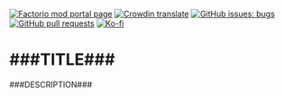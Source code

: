 [![Factorio mod portal page](https://img.shields.io/badge/dynamic/json?color=orange&label=Factorio&query=downloads_count&suffix=%20downloads&url=https%3A%2F%2Fmods.factorio.com%2Fapi%2Fmods%2F###NAME###&style=for-the-badge)](https://mods.factorio.com/mod/###NAME###)
[![Crowdin translate](https://img.shields.io/badge/Crowdin-Translate-cornflowerblue?style=for-the-badge)](https://crowdin.com/project/factorio-mods-localization)
[![GitHub issues: bugs](https://img.shields.io/github/issues/QuingKhaos/###NAME###/bug?label=Bug%20Reports&style=for-the-badge)](https://github.com/QuingKhaos/###NAME###/issues?q=is%3Aissue%20state%3Aopen%20label%3Abug)
[![GitHub pull requests](https://img.shields.io/github/issues-pr/QuingKhaos/###NAME###?label=Pull%20Requests&style=for-the-badge)](https://github.com/QuingKhaos/###NAME###/pulls)
[![Ko-fi](https://img.shields.io/badge/Ko--fi-support%20me-hotpink?logo=kofi&logoColor=white&style=for-the-badge)](https://ko-fi.com/quingkhaos)

# ###TITLE###

###DESCRIPTION###
